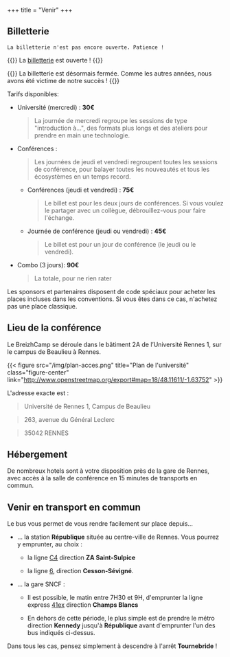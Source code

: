 +++
title = "Venir"
+++

## Billetterie


<div class="text-center lead">

    La billetterie n'est pas encore ouverte. Patience !

{{<comment>}}
    La [billetterie](https://www.billetweb.fr/breizhcamp-2018) est ouverte !
{{</comment>}}

{{<comment>}}
    La billetterie est désormais fermée.
    Comme les autres années, nous avons été victime de notre succès !
{{</comment>}}

</div>



Tarifs disponibles:

* Université (mercredi) : **30€**

    > La journée de mercredi regroupe les sessions de type "introduction à...", des formats plus longs et des ateliers pour prendre en main une technologie.

* Conférences :

    > Les journées de jeudi et vendredi regroupent toutes les sessions de conférence, pour balayer toutes les nouveautés et tous les écosystèmes en un temps record.

    * Conférences (jeudi et vendredi) :	**75€**
        
        > Le billet est pour les deux jours de conférences. Si vous voulez le partager avec un collègue, débrouillez-vous pour faire l'échange.

    * Journée de conférence (jeudi ou vendredi) :	**45€**
        
        > Le billet est pour un jour de conférence (le jeudi ou le vendredi).

* Combo (3 jours): **90€**

    > La totale, pour ne rien rater


Les sponsors et partenaires disposent de code spéciaux pour acheter les places incluses dans les conventions. Si vous êtes dans ce cas, n'achetez pas une place classique.


## Lieu de la conférence

Le BreizhCamp se déroule dans le bâtiment 2A de l’Université Rennes 1, sur le campus de Beaulieu à Rennes.

{{< figure src="/img/plan-acces.png" title="Plan de l'université" class="figure-center" link="http://www.openstreetmap.org/export#map=18/48.11611/-1.63752" >}}

L'adresse exacte est :

> Université de Rennes 1, Campus de Beaulieu

> 263, avenue du Général Leclerc

> 35042 RENNES


## Hébergement

De nombreux hotels sont à votre disposition près de la gare de Rennes, avec accès à la salle de conférence en 15 minutes de transports en commun.

## Venir en transport en commun

Le bus vous permet de vous rendre facilement sur place depuis…

* … la station __République__ située au centre-ville de Rennes. Vous pourrez y emprunter, au choix :

  * la ligne [C4](https://data.explore.star.fr/explore/dataset/mkt-information-documents-td/files/1d42d0553a6e2856dd4e08cc3b7753ad/download/) direction __ZA Saint-Sulpice__

  * la ligne [6](https://data.explore.star.fr/explore/dataset/mkt-information-documents-td/files/b4dcabb58821fdf0ec8351fdcb994452/download/), direction __Cesson-Sévigné__.

* … la gare SNCF :

  * Il est possible, le matin entre 7H30 et 9H, d'emprunter la ligne express [41ex](https://data.explore.star.fr/explore/dataset/mkt-information-documents-td/files/0ac8bb2f5aaa8b1f97da40744e5f2634/download/) direction __Champs Blancs__

  * En dehors de cette période, le plus simple est de prendre le métro direction __Kennedy__ jusqu'à __République__ avant d'emprunter l'un des bus indiqués ci-dessus.

Dans tous les cas, pensez simplement à descendre à l'arrêt __Tournebride__ !
